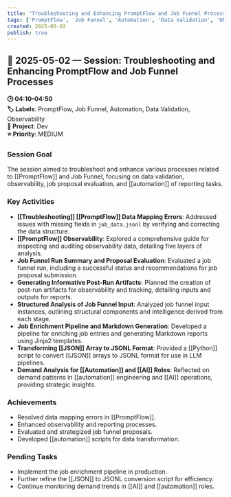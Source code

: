 ```yaml
---
title: "Troubleshooting and Enhancing PromptFlow and Job Funnel Processes"
tags: ['PromptFlow', 'Job Funnel', 'Automation', 'Data Validation', 'Observability']
created: 2025-05-02
publish: true
---
```


## 📅 2025-05-02 — Session: Troubleshooting and Enhancing PromptFlow and Job Funnel Processes

**🕒 04:10–04:50**  
**🏷️ Labels**: PromptFlow, Job Funnel, Automation, Data Validation, Observability  
**📂 Project**: Dev  
**⭐ Priority**: MEDIUM  


### Session Goal
The session aimed to troubleshoot and enhance various processes related to [[PromptFlow]] and Job Funnel, focusing on data validation, observability, job proposal evaluation, and [[automation]] of reporting tasks.

### Key Activities
- **[[Troubleshooting]] [[PromptFlow]] Data Mapping Errors**: Addressed issues with missing fields in `job_data.jsonl` by verifying and correcting the data structure.
- **[[PromptFlow]] Observability**: Explored a comprehensive guide for inspecting and auditing observability data, detailing five layers of analysis.
- **Job Funnel Run Summary and Proposal Evaluation**: Evaluated a job funnel run, including a successful status and recommendations for job proposal submission.
- **Generating Informative Post-Run Artifacts**: Planned the creation of post-run artifacts for observability and tracking, detailing inputs and outputs for reports.
- **Structured Analysis of Job Funnel Input**: Analyzed job funnel input instances, outlining structural components and intelligence derived from each stage.
- **Job Enrichment Pipeline and Markdown Generation**: Developed a pipeline for enriching job entries and generating Markdown reports using Jinja2 templates.
- **Transforming [[JSON]] Array to JSONL Format**: Provided a [[Python]] script to convert [[JSON]] arrays to JSONL format for use in LLM pipelines.
- **Demand Analysis for [[Automation]] and [[AI]] Roles**: Reflected on demand patterns in [[automation]] engineering and [[AI]] operations, providing strategic insights.

### Achievements
- Resolved data mapping errors in [[PromptFlow]].
- Enhanced observability and reporting processes.
- Evaluated and strategized job funnel proposals.
- Developed [[automation]] scripts for data transformation.

### Pending Tasks
- Implement the job enrichment pipeline in production.
- Further refine the [[JSON]] to JSONL conversion script for efficiency.
- Continue monitoring demand trends in [[AI]] and [[automation]] roles.
